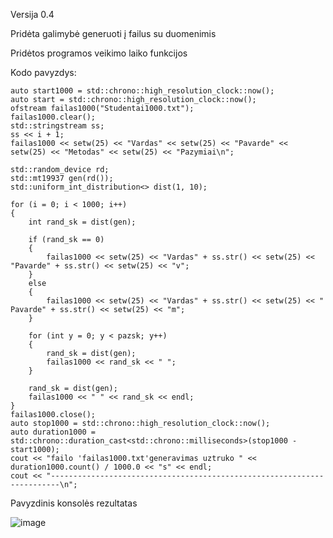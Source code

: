Versija 0.4

Pridėta galimybė generuoti į failus su duomenimis

Pridėtos programos veikimo laiko funkcijos

Kodo pavyzdys:

    auto start1000 = std::chrono::high_resolution_clock::now();
    auto start = std::chrono::high_resolution_clock::now();
    ofstream failas1000("Studentai1000.txt");
    failas1000.clear();
    std::stringstream ss;
    ss << i + 1;
    failas1000 << setw(25) << "Vardas" << setw(25) << "Pavarde" << setw(25) << "Metodas" << setw(25) << "Pazymiai\n";

    std::random_device rd;
    std::mt19937 gen(rd());
    std::uniform_int_distribution<> dist(1, 10);

    for (i = 0; i < 1000; i++)
    {
        int rand_sk = dist(gen);

        if (rand_sk == 0)
        {
            failas1000 << setw(25) << "Vardas" + ss.str() << setw(25) << "Pavarde" + ss.str() << setw(25) << "v";
        }
        else
        {
            failas1000 << setw(25) << "Vardas" + ss.str() << setw(25) << " Pavarde" + ss.str() << setw(25) << "m";
        }

        for (int y = 0; y < pazsk; y++)
        {
            rand_sk = dist(gen);
            failas1000 << rand_sk << " ";
        }

        rand_sk = dist(gen);
        failas1000 << " " << rand_sk << endl;
    }
    failas1000.close();
    auto stop1000 = std::chrono::high_resolution_clock::now();
    auto duration1000 = std::chrono::duration_cast<std::chrono::milliseconds>(stop1000 - start1000);
    cout << "failo 'failas1000.txt'generavimas uztruko " << duration1000.count() / 1000.0 << "s" << endl;
    cout << "------------------------------------------------------------------------\n";
   
 Pavyzdinis konsolės rezultatas
    
![image](https://github.com/DanVens/projektas1.0/assets/60598434/04a497f3-3ef3-456d-a3c8-80801642840e)
